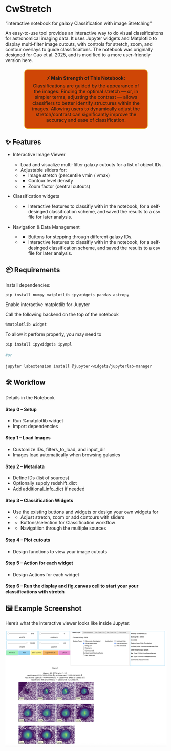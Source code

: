 # CwStretch
“interactive notebook for galaxy Classification with image Stretching”

An easy-to-use tool provides an interactive way to do visual classificaitons for astronomical imaging data. It uses Jupyter widgets and Matplotlib to display multi-filter image cutouts, with controls for stretch, zoom, and contour overlays to guide classificaitons. The notebook was originally designed for Guo et al. 2025, and is modified to a more user-friendly version here.

<div style="
    border: 2px solid #e39611ff; 
    background-color: #cf4606ff; 
    padding: 15px; 
    border-radius: 10px; 
    width: 70%; 
    margin: 20px auto; 
    text-align: center;
    font-family: -apple-system, BlinkMacSystemFont, 'Segoe UI', Roboto, 'Helvetica Neue', Arial;
    font-size: 1.05em;
">
<strong>⚡ Main Strength of This Notebook:</strong><br>
Classifications are guided by the appearance of the images. Finding the optimal stretch — or, in simpler terms, adjusting the contrast — allows classifiers to better identify structures within the images. Allowing users to dynamically adjust the stretch/contrast can significantly improve the accuracy and ease of classification.
</div>

## ✨ Features
- Interactive Image Viewer
    - Load and visualize multi-filter galaxy cutouts for a list of object IDs.
    - Adjustable sliders for:
    - - Image stretch (percentile vmin / vmax)
    - - Contour level density
    - - Zoom factor (central cutouts)

- Classification widgets 
    - - Interactive features to classifiy with in the notebook, for a self-desinged classification scheme, and saved the results to a csv file for later analysis.

- Navigation & Data Management
    - - Buttons for stepping through different galaxy IDs.
    - - Interactive features to classifiy with in the notebook, for a self-desinged classification scheme, and saved the results to a csv file for later analysis.

## 📦 Requirements

Install dependencies:

```bash
pip install numpy matplotlib ipywidgets pandas astropy 
```

Enable interactive matplotlib for Jupyter

Call the following backend on the top of the notebook

```bash
%matplotlib widget
```

To allow it perform properly, you may need to 

```bash
pip install ipywidgets ipympl

#or 

jupyter labextension install @jupyter-widgets/jupyterlab-manager

```

## 🛠 Workflow
Details in the Notebook
#### Step 0 – Setup
- Run %matplotlib widget
- Import dependencies
#### Step 1 – Load Images
- Customize IDs, filters_to_load, and input_dir
- Images load automatically when browsing galaxies
#### Step 2 – Metadata
- Define IDs (list of sources)
- Optionally supply redshift_dict
- Add additional_info_dict if needed
#### Step 3 – Classification Widgets
- Use the existing buttons and widgets or design your own widgets for
- - Adjust stretch, zoom or add contours with sliders
- - Buttons/selection for Classification workflow
- - Navigatiion through the multiple sources
#### Step 4 – Plot cutouts
- Design functions to view your image cutouts
#### Step 5 – Action for each widget
- Design Actions for each widget
#### Step 6 – Run the display and fig.canvas cell to start your your classifications with stretch

## 🖼 Example Screenshot

Here’s what the interactive viewer looks like inside Jupyter:

![Classification w/ Stretch Viewer](docs/example.png "Interactive cutout viewer with sliders and classification tabs")



